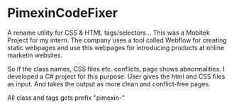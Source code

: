# PimexinCodeFixer
A rename utility for CSS &amp; HTML tags/selectors...
This was a Mobitek Project for my intern. The company uses a tool called Webflow for creating static webpages and use this webpages for introducing products at online marketin websites.

So if the class names, CSS files etc. conflicts, page shows abnormalities. I developed a C# project for this purpose. User gives the html and CSS files as input. And takes the output as more clean and conflict-free pages.

All class and tags gets prefix "pimexin-"
